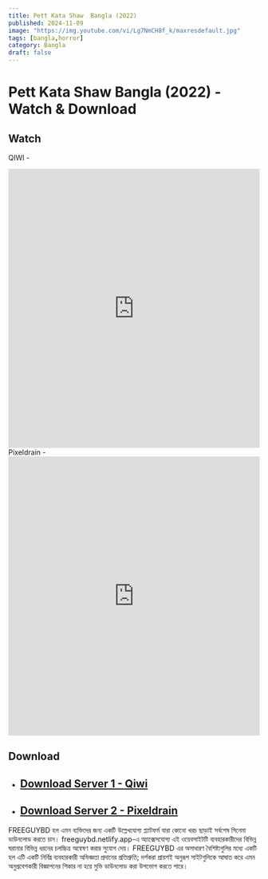```yaml
---
title: Pett Kata Shaw  Bangla (2022)
published: 2024-11-09
image: "https://img.youtube.com/vi/Lg7NmCH8f_k/maxresdefault.jpg"
tags: [bangla,horror]
category: Bangla
draft: false
---
```


# Pett Kata Shaw  Bangla (2022) - Watch & Download

## Watch
QIWI -
<iframe frameborder="0" allowfullscreen="true" scrolling="no" allow="autoplay;fullscreen" src="https://freecatv.pages.dev/gdplayer?player=fluidplayer&provider=rand&format=video%2Fmp4&link=https://spyderrock.com/thMz4721-Pett.mkv
" style="border:0px #ffffff none;" height="560px" width="100%" allowfullscreen></iframe>
Pixeldrain -
<iframe frameborder="0" allowfullscreen="true" scrolling="no" allow="autoplay;fullscreen" src="https://freecatv.pages.dev/gdplayer?player=fluidplayer&provider=rand&format=video%2Fmp4&link=https://pixeldrain.com/api/file/QwdoqxL1?download" style="border:0px #ffffff none;" height="560px" width="100%" allowfullscreen></iframe>


## Download  
* ## [Download Server 1 - Qiwi ](https://spyderrock.com/thMz4721-Pett.mkv)
* ## [Download Server 2 - Pixeldrain ](https://pixeldrain.com/api/file/QwdoqxL1?download)


FREEGUYBD হল এমন ব্যক্তিদের জন্য একটি উল্লেখযোগ্য প্ল্যাটফর্ম যারা কোনো খরচ ছাড়াই সর্বশেষ সিনেমা ডাউনলোড করতে চান। freeguybd.netlify.app-এ অ্যাক্সেসযোগ্য এই ওয়েবসাইটটি ব্যবহারকারীদের বিভিন্ন ঘরানার বিভিন্ন ধরনের চলচ্চিত্র অন্বেষণ করার সুযোগ দেয়। FREEGUYBD এর অসাধারণ বৈশিষ্ট্যগুলির মধ্যে একটি হল এটি একটি নির্বিঘ্ন ব্যবহারকারী অভিজ্ঞতা প্রদানের প্রতিশ্রুতি; দর্শকরা প্রায়শই অনুরূপ সাইটগুলিকে আঘাত করে এমন অনুপ্রবেশকারী বিজ্ঞাপনের শিকার না হয়ে মুভি ডাউনলোড করা উপভোগ করতে পারে।
